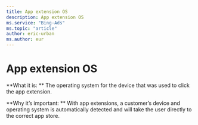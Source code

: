 ```yaml
---
title: App extension OS
description: App extension OS
ms.service: "Bing-Ads"
ms.topic: "article"
author: eric-urban
ms.author: eur
---
```


# App extension OS

**What it is: **    The operating system for the device that was used to click the app extension.

**Why it’s important: **    With app extensions, a customer’s device and operating system is automatically detected and will take the user directly to the correct app store.


